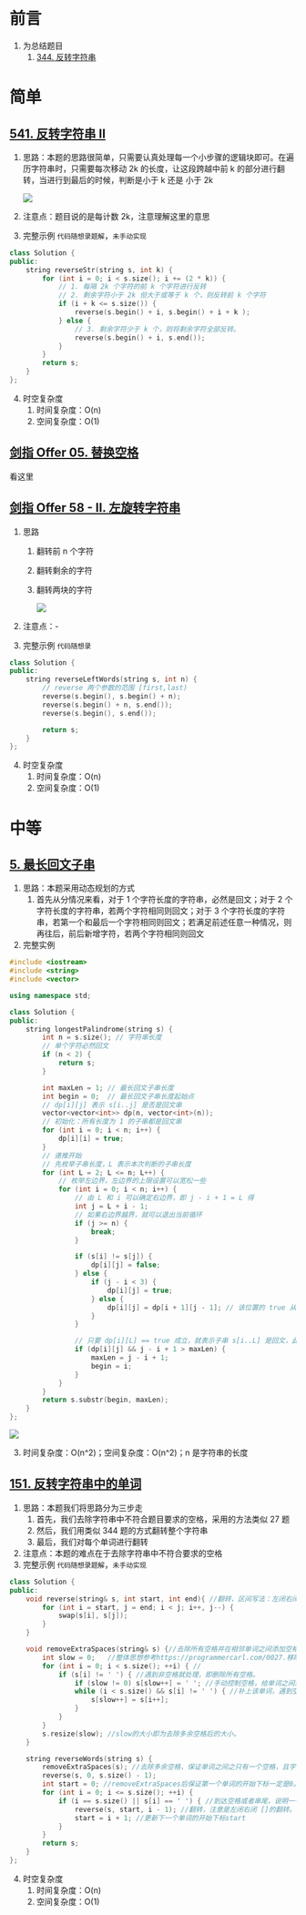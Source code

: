 # 前言

1. 为总结题目
   1. [344. 反转字符串](https://leetcode.cn/problems/reverse-string/)

# 简单

## [541. 反转字符串 II](https://leetcode.cn/problems/reverse-string-ii/)

1. 思路：本题的思路很简单，只需要认真处理每一个小步骤的逻辑块即可。在遍历字符串时，只需要每次移动 2k 的长度，让这段跨越中前 k 的部分进行翻转，当进行到最后的时候，判断是小于 k 还是 小于 2k

   ![](.\img\string\514_01.png)

2. 注意点：题目说的是每计数 2k，注意理解这里的意思

3. 完整示例 `代码随想录题解`，`未手动实现`

```c++
class Solution {
public:
    string reverseStr(string s, int k) {
        for (int i = 0; i < s.size(); i += (2 * k)) {
            // 1. 每隔 2k 个字符的前 k 个字符进行反转
            // 2. 剩余字符小于 2k 但大于或等于 k 个，则反转前 k 个字符
            if (i + k <= s.size()) {
                reverse(s.begin() + i, s.begin() + i + k );
            } else {
                // 3. 剩余字符少于 k 个，则将剩余字符全部反转。
                reverse(s.begin() + i, s.end());
            }
        }
        return s;
    }
};
```

4. 时空复杂度
   1. 时间复杂度：O(n)
   2. 空间复杂度：O(1)

## [剑指 Offer 05. 替换空格](https://leetcode.cn/problems/ti-huan-kong-ge-lcof/)

看这里

## [剑指 Offer 58 - II. 左旋转字符串](https://leetcode.cn/problems/zuo-xuan-zhuan-zi-fu-chuan-lcof/)

1. 思路

   1. 翻转前 n 个字符

   2. 翻转剩余的字符

   3. 翻转两块的字符

      ![](.\img\string\offer_58.png)

2. 注意点：-

3. 完整示例 `代码随想录`

```c++
class Solution {
public:
    string reverseLeftWords(string s, int n) {
        // reverse 两个参数的范围 [first,last)
        reverse(s.begin(), s.begin() + n);
        reverse(s.begin() + n, s.end());
        reverse(s.begin(), s.end());

        return s;
    }
};
```

4. 时空复杂度
   1. 时间复杂度：O(n)
   2. 空间复杂度：O(1)

# 中等

## [5. 最长回文子串](https://leetcode.cn/problems/longest-palindromic-substring/)

1. 思路：本题采用动态规划的方式
   1. 首先从分情况来看，对于 1 个字符长度的字符串，必然是回文；对于 2 个字符长度的字符串，若两个字符相同则回文；对于 3 个字符长度的字符串，若第一个和最后一个字符相同则回文；若满足前述任意一种情况，则再往后，前后新增字符，若两个字符相同则回文
2. 完整实例

```C++
#include <iostream>
#include <string>
#include <vector>

using namespace std;

class Solution {
public:
    string longestPalindrome(string s) {
        int n = s.size(); // 字符串长度
        // 单个字符必然回文
        if (n < 2) {
            return s;
        }

        int maxLen = 1; // 最长回文子串长度
        int begin = 0;  // 最长回文子串长度起始点
        // dp[i][j] 表示 s[i..j] 是否是回文串
        vector<vector<int>> dp(n, vector<int>(n));
        // 初始化：所有长度为 1 的子串都是回文串
        for (int i = 0; i < n; i++) {
            dp[i][i] = true;
        }
        // 递推开始
        // 先枚举子串长度，L 表示本次判断的子串长度
        for (int L = 2; L <= n; L++) {
            // 枚举左边界，左边界的上限设置可以宽松一些
            for (int i = 0; i < n; i++) {
                // 由 L 和 i 可以确定右边界，即 j - i + 1 = L 得
                int j = L + i - 1;
                // 如果右边界越界，就可以退出当前循环
                if (j >= n) {
                    break;
                }

                if (s[i] != s[j]) {
                    dp[i][j] = false;
                } else {
                    if (j - i < 3) {
                        dp[i][j] = true;
                    } else {
                        dp[i][j] = dp[i + 1][j - 1]; // 该位置的 true 从上一个较短的回文子串出获取
                    }
                }

                // 只要 dp[i][L] == true 成立，就表示子串 s[i..L] 是回文，此时记录回文长度和起始位置
                if (dp[i][j] && j - i + 1 > maxLen) {
                    maxLen = j - i + 1;
                    begin = i;
                }
            }
        }
        return s.substr(begin, maxLen);
    }
};
```

![](.\img\string\5_01.png)

3. 时间复杂度：O(n^2)；空间复杂度：O(n^2)；n 是字符串的长度

## [151. 反转字符串中的单词](https://leetcode.cn/problems/reverse-words-in-a-string/)

1. 思路：本题我们将思路分为三步走
   1. 首先，我们去除字符串中不符合题目要求的空格，采用的方法类似 27 题
   2. 然后，我们用类似 344 题的方式翻转整个字符串
   3. 最后，我们对每个单词进行翻转
2. 注意点：本题的难点在于去除字符串中不符合要求的空格
3. 完整示例 ```代码随想录题解```，```未手动实现```

```c++
class Solution {
public:
    void reverse(string& s, int start, int end){ //翻转，区间写法：左闭右闭 []
        for (int i = start, j = end; i < j; i++, j--) {
            swap(s[i], s[j]);
        }
    }

    void removeExtraSpaces(string& s) {//去除所有空格并在相邻单词之间添加空格, 快慢指针。
        int slow = 0;   //整体思想参考https://programmercarl.com/0027.移除元素.html
        for (int i = 0; i < s.size(); ++i) { //
            if (s[i] != ' ') { //遇到非空格就处理，即删除所有空格。
                if (slow != 0) s[slow++] = ' '; //手动控制空格，给单词之间添加空格。slow != 0说明不是第一个单词，需要在单词前添加空格。
                while (i < s.size() && s[i] != ' ') { //补上该单词，遇到空格说明单词结束。
                    s[slow++] = s[i++];
                }
            }
        }
        s.resize(slow); //slow的大小即为去除多余空格后的大小。
    }

    string reverseWords(string s) {
        removeExtraSpaces(s); //去除多余空格，保证单词之间之只有一个空格，且字符串首尾没空格。
        reverse(s, 0, s.size() - 1);
        int start = 0; //removeExtraSpaces后保证第一个单词的开始下标一定是0。
        for (int i = 0; i <= s.size(); ++i) {
            if (i == s.size() || s[i] == ' ') { //到达空格或者串尾，说明一个单词结束。进行翻转。
                reverse(s, start, i - 1); //翻转，注意是左闭右闭 []的翻转。
                start = i + 1; //更新下一个单词的开始下标start
            }
        }
        return s;
    }
};
```

4. 时空复杂度
   1. 时间复杂度：O(n)
   2. 空间复杂度：O(1)